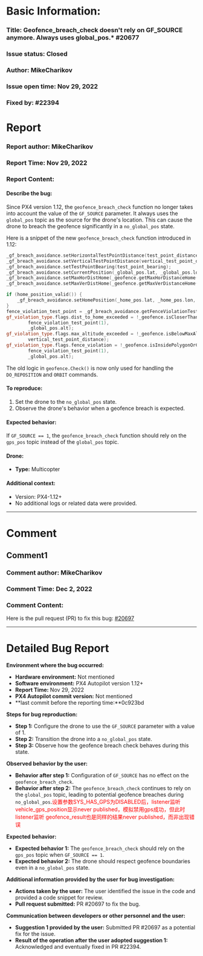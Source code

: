 # Basic Information:
### Title: Geofence_breach_check doesn't rely on GF_SOURCE anymore. Always uses global_pos.* #20677
### Issue status: Closed
### Author: MikeCharikov
### Issue open time: Nov 29, 2022
### Fixed by: #22394

# Report
### Report author: MikeCharikov
### Report Time: Nov 29, 2022
### Report Content:
#### Describe the bug:
Since PX4 version 1.12, the `geofence_breach_check` function no longer takes into account the value of the `GF_SOURCE` parameter. It always uses the `global_pos` topic as the source for the drone's location. This can cause the drone to breach the geofence significantly in a `no_global_pos` state.

Here is a snippet of the new `geofence_breach_check` function introduced in 1.12:
```cpp
_gf_breach_avoidance.setHorizontalTestPointDistance(test_point_distance);
_gf_breach_avoidance.setVerticalTestPointDistance(vertical_test_point_distance);
_gf_breach_avoidance.setTestPointBearing(test_point_bearing);
_gf_breach_avoidance.setCurrentPosition(_global_pos.lat, _global_pos.lon, _global_pos.alt);
_gf_breach_avoidance.setMaxHorDistHome(_geofence.getMaxHorDistanceHome());
_gf_breach_avoidance.setMaxVerDistHome(_geofence.getMaxVerDistanceHome());

if (home_position_valid()) {
    _gf_breach_avoidance.setHomePosition(_home_pos.lat, _home_pos.lon, _home_pos.alt);
}
fence_violation_test_point = _gf_breach_avoidance.getFenceViolationTestPoint();
gf_violation_type.flags.dist_to_home_exceeded = !_geofence.isCloserThanMaxDistToHome(fence_violation_test_point(0),
        fence_violation_test_point(1),
        _global_pos.alt);
gf_violation_type.flags.max_altitude_exceeded = !_geofence.isBelowMaxAltitude(_global_pos.alt +
        vertical_test_point_distance);
gf_violation_type.flags.fence_violation = !_geofence.isInsidePolygonOrCircle(fence_violation_test_point(0),
        fence_violation_test_point(1),
        _global_pos.alt);
```
The old logic in `geofence.Check()` is now only used for handling the `DO_REPOSITION` and `ORBIT` commands.

#### To reproduce:
1. Set the drone to the `no_global_pos` state.
2. Observe the drone's behavior when a geofence breach is expected.

#### Expected behavior:
If `GF_SOURCE == 1`, the `geofence_breach_check` function should rely on the `gps_pos` topic instead of the `global_pos` topic.

#### Drone:
- **Type:** Multicopter

#### Additional context:
- Version: PX4-1.12+
- No additional logs or related data were provided.

---

# Comment
## Comment1
### Comment author: MikeCharikov
### Comment Time: Dec 2, 2022
### Comment Content:
Here is the pull request (PR) to fix this bug: [#20697](https://github.com/PX4/PX4-Autopilot/pull/20697)

---

# Detailed Bug Report
**Environment where the bug occurred:**
- **Hardware environment:** Not mentioned
- **Software environment:** PX4 Autopilot version 1.12+
- **Report Time:** Nov 29, 2022
- **PX4 Autopilot commit version:** Not mentioned
- **last commit before the reporting time:**0c923bd

**Steps for bug reproduction:**
- **Step 1:** Configure the drone to use the `GF_SOURCE` parameter with a value of 1.
- **Step 2:** Transition the drone into a `no_global_pos` state.
- **Step 3:** Observe how the geofence breach check behaves during this state.

**Observed behavior by the user:**
- **Behavior after step 1:** Configuration of `GF_SOURCE` has no effect on the `geofence_breach_check`.
- **Behavior after step 2:** The `geofence_breach_check` continues to rely on the `global_pos` topic, leading to potential geofence breaches during `no_global_pos`.<font color='red'>设置参数SYS_HAS_GPS为DISABLED后，listener监听vehicle_gps_position显示never published，模拟禁用gps成功，但此时listener监听 geofence_result也是同样的结果never published，而非出现错误</font>

**Expected behavior:**

- **Expected behavior 1:** The `geofence_breach_check` should rely on the `gps_pos` topic when `GF_SOURCE == 1`.
- **Expected behavior 2:** The drone should respect geofence boundaries even in a `no_global_pos` state.

**Additional information provided by the user for bug investigation:**

- **Actions taken by the user:** The user identified the issue in the code and provided a code snippet for review.
- **Pull request submitted:** PR #20697 to fix the bug.

**Communication between developers or other personnel and the user:**
- **Suggestion 1 provided by the user:** Submitted PR #20697 as a potential fix for the issue.
- **Result of the operation after the user adopted suggestion 1:** Acknowledged and eventually fixed in PR #22394.

